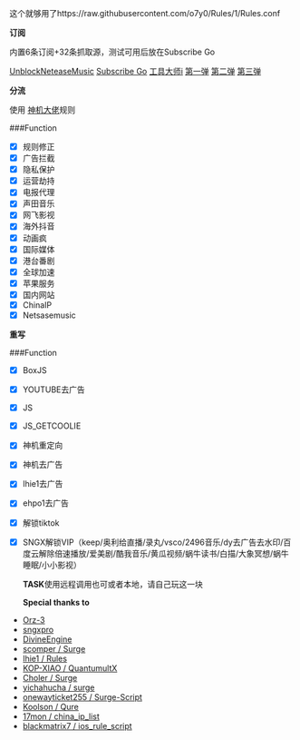 这个就够用了https://raw.githubusercontent.com/o7y0/Rules/1/Rules.conf


  **订阅**
  
内置6条订阅+32条抓取源，测试可用后放在Subscribe Go

[UnblockNeteaseMusic](https://raw.githubusercontent.com/o7y0/GeneralSubscribe/main/UnblockNeteaseMusic/UnblockNeteaseMusic.txt)
[Subscribe Go](https://raw.githubusercontent.com/o7y0/GeneralSubscribe/main/Subscribe%20Go)
[工具大师i](https://link.gimhoy.com/1drv/aHR0cHM6Ly8xZHJ2Lm1zL3QvcyFBakdEc3oydC1PRFJnZ0ZuU1YtNi0xQk1NMW13P2U9MzdITlB4)
[第一弹](https://gooii.ml/v2ray/sub)
[第二弹](https://gooii.ml/ss/sub)
[第三弹](https://gooii.ml/ssr/sub)

  **分流**
  
使用
[神机大佬](https://github.com/DivineEngine/Profiles/tree/master)规则

###Function
- [x] 规则修正
- [x] 广告拦截
- [x] 隐私保护
- [x] 运营劫持
- [x] 电报代理
- [x] 声田音乐
- [x] 网飞影视
- [x] 海外抖音
- [x] 动画疯
- [x] 国际媒体
- [x] 港台番剧
- [x] 全球加速
- [x] 苹果服务
- [x] 国内网站
- [x] ChinaIP
- [x] Netsasemusic

**重写**

###Function
- [x] BoxJS
- [x] YOUTUBE去广告
- [x] JS
- [x] JS_GETCOOLIE
- [x] 神机重定向
- [x] 神机去广告
- [x] lhie1去广告
- [x] ehpo1去广告
- [x] 解锁tiktok
- [x] SNGX解锁VIP（keep/奥利给直播/录丸/vsco/2496音乐/dy去广告去水印/百度云解除倍速播放/爱美剧/酷我音乐/黄瓜视频/蜗牛读书/白描/大象冥想/蜗牛睡眠/小小影视）

  **TASK**使用远程调用也可或者本地，请自己玩这一块
  
  
  **Special thanks to**
 - [Orz-3](https://github.com/Orz-3/QuantumultX/master/)
 - [sngxpro](https://github.com/sngxpro/QuanX/master/)
 - [DivineEngine](https://github.com/DivineEngine/Profiles/tree/master)
 - [scomper / Surge](https://github.com/scomper/Surge)
 - [lhie1 / Rules](https://github.com/lhie1/Rules)
 - [KOP-XIAO / QuantumultX](https://github.com/KOP-XIAO/QuantumultX)
 - [Choler / Surge](https://github.com/Choler/Surge)
 - [yichahucha / surge](https://github.com/yichahucha/surge)
 - [onewayticket255 / Surge-Script](https://github.com/onewayticket255/Surge-Script)
 - [Koolson / Qure](https://github.com/Koolson/Qure)
 - [17mon / china_ip_list](https://github.com/17mon/china_ip_list)
 - [blackmatrix7 / ios_rule_script](https://github.com/blackmatrix7/ios_rule_script)
